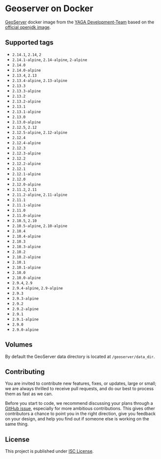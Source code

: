 # Geoserver on Docker

[GeoServer](http://geoserver.org/) docker image from the [YAGA Development-Team](https://yagajs.org)
based on the [official openjdk image](https://hub.docker.com/_/openjdk/).

## Supported tags


* `2.14.1`, `2.14`, `2`
* `2.14.1-alpine`, `2.14-alpine`, `2-alpine`
* `2.14.0`
* `2.14.0-alpine`
* `2.13.4`, `2.13`
* `2.13.4-alpine`, `2.13-alpine`
* `2.13.3`
* `2.13.3-alpine`
* `2.13.2`
* `2.13.2-alpine`
* `2.13.1`
* `2.13.1-alpine`
* `2.13.0`
* `2.13.0-alpine`
* `2.12.5`, `2.12`
* `2.12.5-alpine`, `2.12-alpine`
* `2.12.4`
* `2.12.4-alpine`
* `2.12.3`
* `2.12.3-alpine`
* `2.12.2`
* `2.12.2-alpine`
* `2.12.1`
* `2.12.1-alpine`
* `2.12.0`
* `2.12.0-alpine`
* `2.11.2`, `2.11`
* `2.11.2-alpine`, `2.11-alpine`
* `2.11.1`
* `2.11.1-alpine`
* `2.11.0`
* `2.11.0-alpine`
* `2.10.5`, `2.10`
* `2.10.5-alpine`, `2.10-alpine`
* `2.10.4`
* `2.10.4-alpine`
* `2.10.3`
* `2.10.3-alpine`
* `2.10.2`
* `2.10.2-alpine`
* `2.10.1`
* `2.10.1-alpine`
* `2.10.0`
* `2.10.0-alpine`
* `2.9.4`, `2.9`
* `2.9.4-alpine`, `2.9-alpine`
* `2.9.3`
* `2.9.3-alpine`
* `2.9.2`
* `2.9.2-alpine`
* `2.9.1`
* `2.9.1-alpine`
* `2.9.0`
* `2.9.0-alpine`

## Volumes

By default the GeoServer data directory is located at `/geoserver/data_dir`.

## Contributing

You are invited to contribute new features, fixes, or updates, large or small; we are always thrilled to receive pull
requests, and do our best to process them as fast as we can.

Before you start to code, we recommend discussing your plans through a
[GitHub issue](https://github.com/yagajs/docker-geoserver/issues), especially for more ambitious contributions.
This gives other contributors a chance to point you in the right direction, give you feedback on your design, and help
you find out if someone else is working on the same thing.

## License

This project is published under [ISC License](LICENSE).